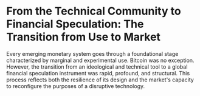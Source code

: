 # From the Technical Community to Financial Speculation: The Transition from Use to Market

Every emerging monetary system goes through a foundational stage characterized by marginal and experimental use. Bitcoin was no exception. However, the transition from an ideological and technical tool to a global financial speculation instrument was rapid, profound, and structural. This process reflects both the resilience of its design and the market's capacity to reconfigure the purposes of a disruptive technology.

### &#x20;  
